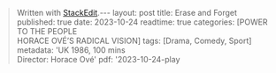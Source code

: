 


> Written with [StackEdit](https://stackedit.io/).---
layout: post
title: Erase and Forget 
published: true
date: 2023-10-24
readtime: true
categories: [POWER TO THE PEOPLE<br> HORACE OVÉ’S RADICAL VISION]
tags: [Drama, Comedy, Sport]
metadata: 'UK 1986, 100 mins<br> Director: Horace Ové'
pdf: '2023-10-24-play
<!--stackedit_data:
eyJoaXN0b3J5IjpbMTU2MjI5MTY4LDczMDk5ODExNl19
-->